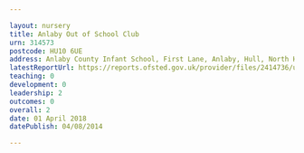 ```yaml
---

layout: nursery
title: Anlaby Out of School Club
urn: 314573
postcode: HU10 6UE
address: Anlaby County Infant School, First Lane, Anlaby, Hull, North Humberside, HU10 6UE
latestReportUrl: https://reports.ofsted.gov.uk/provider/files/2414736/urn/314573.pdf
teaching: 0
development: 0
leadership: 2
outcomes: 0
overall: 2
date: 01 April 2018 
datePublish: 04/08/2014

---
```

